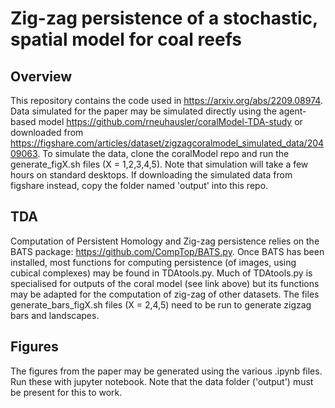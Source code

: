# Zig-zag persistence of a stochastic, spatial model for coal reefs

## Overview

This repository contains the code used in https://arxiv.org/abs/2209.08974. Data simulated for the paper may be simulated directly using the agent-based model https://github.com/rneuhausler/coralModel-TDA-study or downloaded from https://figshare.com/articles/dataset/zigzagcoralmodel_simulated_data/20409063. To simulate the data, clone the coralModel repo and run the generate_figX.sh files (X = 1,2,3,4,5). Note that simulation will take a few hours on standard desktops.  If downloading the simulated data from figshare instead, copy the folder named 'output' into this repo.

## TDA

Computation of Persistent Homology and Zig-zag persistence relies on the BATS package: https://github.com/CompTop/BATS.py. Once BATS has been installed, most functions for computing persistence (of images, using cubical complexes) may be found in TDAtools.py. Much of TDAtools.py is specialised for outputs of the coral model (see link above) but its functions may be adapted for the computation of zig-zag of other datasets. The files generate_bars_figX.sh files (X = 2,4,5) need to be run to generate zigzag bars and landscapes.

## Figures

The figures from the paper may be generated using the various .ipynb files. Run these with jupyter notebook. Note that the data folder ('output') must be present for this to work.

